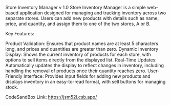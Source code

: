 Store Inventory Manager v 1.0
Store Inventory Manager is a simple web-based application designed for managing and tracking inventory across two separate stores. Users can add new products with details such as name, price, and quantity, and assign them to one of the two stores, A or B.

Key Features:

Product Validation: Ensures that product names are at least 5 characters long, and prices and quantities are greater than zero.
Dynamic Inventory Display: Shows the current inventory of products for each store, with options to sell items directly from the displayed list.
Real-Time Updates: Automatically updates the display to reflect changes in inventory, including handling the removal of products once their quantity reaches zero.
User-Friendly Interface: Provides input fields for adding new products and displays inventory in an easy-to-read format, with sell buttons for managing stock.

CodeSandBox Link: https://jsm52l.csb.app/
